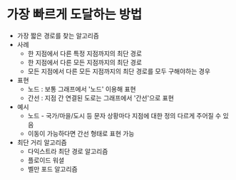 # 가장 빠르게 도달하는 방법
- 가장 짧은 경로를 찾는 알고리즘
- 사례
  - 한 지점에서 다른 특정 지점까지의 최단 경로
  - 한 지점에서 다른 모든 지점까지의 최단 경로
  - 모든 지점에서 다른 모든 지점까지의 최단 경로를 모두 구해야하는 경우
- 표현
  - 노드 : 보통 그래프에서 '노드' 이용해 표현
  - 간선 : 지점 간 연결된 도로는 그래프에서 '간선'으로 표현
- 예시
  - 노드 - 국가/마을/도시 등 문자 상황마다 지점에 대한 정의 다르게 주어질 수 있음
  - 이동이 가능하다면 간선 형태로 표현 가능 
- 최단 거리 알고리즘
  - 다익스트라 최단 경로 알고리즘
  - 플로이드 워셜
  - 벨만 포드 알고리즘
